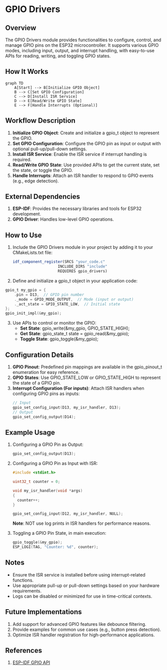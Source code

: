 # GPIO Drivers

## Overview
The GPIO Drivers module provides functionalities to configure, control, and manage GPIO pins on the ESP32 microcontroller. It supports various GPIO modes, including input, output, and interrupt handling, with easy-to-use APIs for reading, writing, and toggling GPIO states.

## How It Works
```mermaid
graph TD
    A[Start] --> B[Initialize GPIO Object]
    B --> C[Set GPIO Configuration]
    C --> D[Install ISR Service]
    D --> E[Read/Write GPIO State]
    E --> F[Handle Interrupts (Optional)]
```

## Workflow Description
1. **Initialize GPIO Object**: Create and initialize a gpio_t object to represent the GPIO.
2. **Set GPIO Configuration**: Configure the GPIO pin as input or output with optional pull-up/pull-down settings.
3. **Install ISR Service**: Enable the ISR service if interrupt handling is required.
4. **Read/Write GPIO State**: Use provided APIs to get the current state, set the state, or toggle the GPIO.
5. **Handle Interrupts**: Attach an ISR handler to respond to GPIO events (e.g., edge detection).

## External Dependencies
1. **ESP-IDF**: Provides the necessary libraries and tools for ESP32 development.
2. **GPIO Driver**: Handles low-level GPIO operations.

## How to Use
1. Include the GPIO Drivers module in your project by adding it to your CMakeLists.txt file:
    ```cmake
    idf_component_register(SRCS "your_code.c"
                        INCLUDE_DIRS "include"
                        REQUIRES gpio_drivers)
    ```
2. Define and initialize a gpio_t object in your application code:
```c
gpio_t my_gpio = {
    .pin = D13,  // GPIO pin number
    ._mode = GPIO_MODE_OUTPUT,  // Mode (input or output)
    ._act_state = GPIO_STATE_LOW,  // Initial state
};
gpio_init_impl(&my_gpio);
```
3. Use APIs to control or monitor the GPIO:
    - **Set State**: gpio_write(&my_gpio, GPIO_STATE_HIGH);
    - **Get State**: gpio_state_t state = gpio_read(&my_gpio);
    - **Toggle State**: gpio_toggle(&my_gpio);

## Configuration Details
1. **GPIO Pinout**: Predefined pin mappings are available in the gpio_pinout_t enumeration for easy reference.
2. **GPIO States**: Use GPIO_STATE_LOW or GPIO_STATE_HIGH to represent the state of a GPIO pin.
3. **Interrupt Configuration (For inputs)**: Attach ISR handlers when configuring GPIO pins as inputs:
    ```c
    // Input
    gpio_set_config_input(D13, my_isr_handler, D13);
    // Output
    gpio_set_config_output(D14);
    ```

## Example Usage
1. Configuring a GPIO Pin as Output:
    ```c
    gpio_set_config_output(D13);
    ```
2. Configuring a GPIO Pin as Input with ISR:
    ```c
    #include <stdint.h>

    uint32_t counter = 0;

    void my_isr_handler(void *args)
    {
      counter++;
    }

    gpio_set_config_input(D12, my_isr_handler, NULL);
    ```
    **Note**: NOT use log prints in ISR handlers for performance reasons.

3. Toggling a GPIO Pin State, in main execution:
    ```c
    gpio_toggle(&my_gpio);
    ESP_LOGI(TAG, "Counter: %d", counter);
    ```

## Notes
- Ensure the ISR service is installed before using interrupt-related functions.
- Use appropriate pull-up or pull-down settings based on your hardware requirements.
- Logs can be disabled or minimized for use in time-critical contexts.

## Future Implementations
1. Add support for advanced GPIO features like debounce filtering.
2. Provide examples for common use cases (e.g., button press detection).
3. Optimize ISR handler registration for high-performance applications.

## References
1. [ESP-IDF GPIO API](https://docs.espressif.com/projects/esp-idf/en/stable/esp32/api-reference/peripherals/gpio.html)
